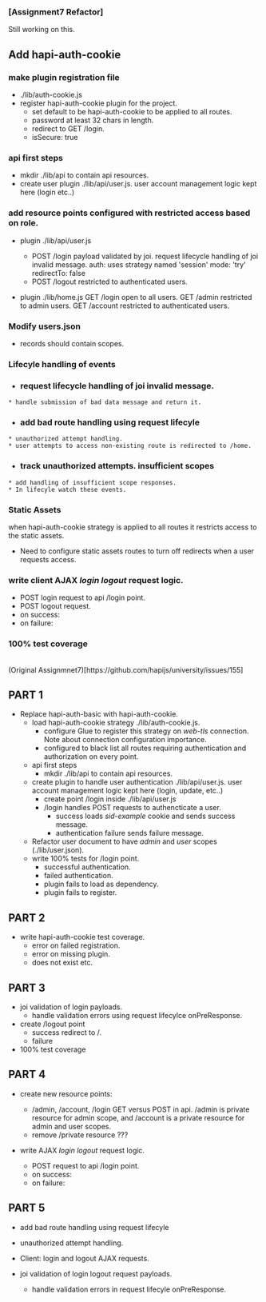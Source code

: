 ### [Assignment7 Refactor]  

Still working on this.

## Add hapi-auth-cookie

### make plugin registration file 
* ./lib/auth-cookie.js
* register hapi-auth-cookie plugin for the project. 
  - set default to be hapi-auth-cookie to be applied to all routes.
  - password at least 32 chars in length.
  - redirect to GET /login.
  - isSecure: true


### api first steps
* mkdir ./lib/api to contain api resources.
* create user plugin ./lib/api/user.js.
  user account management logic kept here (login etc..)


### add resource points configured with restricted access based on role.
* plugin ./lib/api/user.js
    * POST /login
      payload validated by joi.
      request lifecycle handling of joi invalid message.
      auth:
          uses strategy named 'session'
          mode: 'try'
          redirectTo: false
    * POST /logout  restricted to authenticated users.

* plugin ./lib/home.js
    GET /login open to all users.
    GET /admin  restricted to admin users.
    GET /account  restricted to authenticated users.

### Modify users.json
* records should contain scopes.

### Lifecyle handling of events
*    ### request lifecycle handling of joi invalid message.
    * handle submission of bad data message and return it. 

*    ### add bad route handling using request lifecyle
    * unauthorized attempt handling.
    * user attempts to access non-existing route is redirected to /home.

*    ### track unauthorized attempts. insufficient scopes
    * add handling of insufficient scope responses.
    * In lifecyle watch these events.

### Static Assets
when hapi-auth-cookie strategy is applied to all routes it restricts
access to the static assets. 
* Need to configure static assets routes to turn off
  redirects when a user requests access.

### write client AJAX *login* *logout* request logic.
- POST login request to api /login point.
- POST logout request.
- on success:
- on failure:

###  100% test coverage

<br/>
(Original Assignmnet7)[https://github.com/hapijs/university/issues/155]


## PART 1
* Replace hapi-auth-basic with hapi-auth-cookie.
    - load hapi-auth-cookie strategy ./lib/auth-cookie.js.
        * configure Glue to register this strategy on *web-tls* connection.
          Note about connection configuration importance.
        * configured to black list all routes requiring authentication and authorization on every point.
    - api first steps
        * mkdir ./lib/api to contain api resources.
    - create plugin to handle user authentication ./lib/api/user.js.
      user account management logic kept here (login, update, etc..)
        * create point /login inside ./lib/api/user.js
        * /login handles  POST requests to authencticate a user.
            - success loads *sid-example* cookie and sends success message.
            - authentication failure sends failure message.
    - Refactor user document to have *admin* and *user* scopes (./lib/user.json).
    - write 100% tests for /login point.
        * successful authentication.
        * failed authentication.
        * plugin fails to load as dependency.
        * plugin fails to register.

## PART 2
* write hapi-auth-cookie test coverage. 
    - error on failed registration.
    - error on missing plugin.
    - does not exist etc.

## PART 3 
* joi validation of login payloads.
    - handle validation errors using request lifecylce onPreResponse.
* create /logout point
    - success redirect to /. 
    - failure
* 100% test coverage


## PART 4
* create new resource points: 
    - /admin, /account, /login GET versus POST in api.
      /admin is private resource for admin scope, and /account is a private resource for admin and user scopes.
    - remove /private resource ???

* write AJAX *login* *logout* request logic.
    - POST request to api /login point.
    - on success: 
    - on failure: 

## PART 5 
* add bad route handling using request lifecyle
* unauthorized attempt handling.

* Client: login and logout AJAX requests.
* joi validation of login logout request payloads.
    - handle validation errors in request lifecyle onPreResponse.

